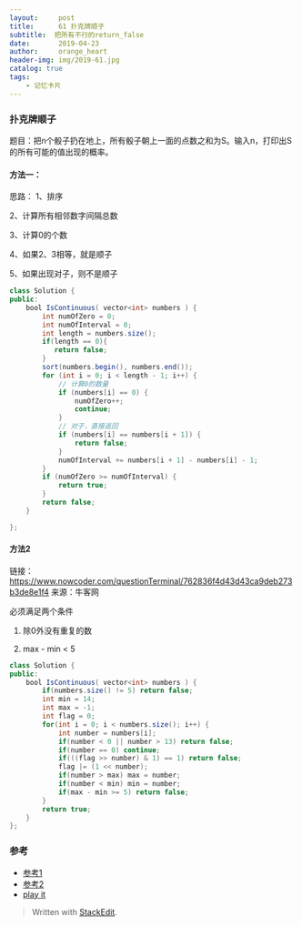 ```yaml
---
layout:     post
title:      61 扑克牌顺子
subtitle:  把所有不行的return_false
date:       2019-04-23
author:     orange_heart
header-img: img/2019-61.jpg
catalog: true
tags:
    - 记忆卡片
---
```


###   扑克牌顺子

题目：把n个骰子扔在地上，所有骰子朝上一面的点数之和为S。输入n，打印出S的所有可能的值出现的概率。

#### 方法一：

思路：
1、排序

2、计算所有相邻数字间隔总数

3、计算0的个数

4、如果2、3相等，就是顺子

5、如果出现对子，则不是顺子


```java
class Solution {
public:
    bool IsContinuous( vector<int> numbers ) {
        int numOfZero = 0;
        int numOfInterval = 0;
        int length = numbers.size();
        if(length == 0){
           return false;
        }
        sort(numbers.begin(), numbers.end());
        for (int i = 0; i < length - 1; i++) {
            // 计算0的数量
            if (numbers[i] == 0) {
                numOfZero++;
                continue;
            }
            // 对子，直接返回
            if (numbers[i] == numbers[i + 1]) {
                return false;
            }
            numOfInterval += numbers[i + 1] - numbers[i] - 1;
        }
        if (numOfZero >= numOfInterval) {
            return true;
        }
        return false;
    }

};
```
#### 方法2
链接：https://www.nowcoder.com/questionTerminal/762836f4d43d43ca9deb273b3de8e1f4
来源：牛客网

必须满足两个条件

1. 除0外没有重复的数

2. max - min < 5


```java
class Solution {
public:
    bool IsContinuous( vector<int> numbers ) {
        if(numbers.size() != 5) return false;
        int min = 14;
        int max = -1;
        int flag = 0;
        for(int i = 0; i < numbers.size(); i++) {
            int number = numbers[i];
            if(number < 0 || number > 13) return false;
            if(number == 0) continue;
            if(((flag >> number) & 1) == 1) return false;
            flag |= (1 << number);
            if(number > max) max = number;
            if(number < min) min = number;
            if(max - min >= 5) return false;
        }
        return true;
    }
};
```




### 参考

- [参考1](https://github.com/zhedahht/CodingInterviewChinese2)
- [参考2](https://github.com/gatieme/CodingInterviews)
- [play it](https://www.nowcoder.com/practice/762836f4d43d43ca9deb273b3de8e1f4?tpId=13&tqId=11198&rp=2&ru=/ta/coding-interviews&qru=/ta/coding-interviews/question-ranking&tPage=3)




> Written with [StackEdit](https://stackedit.io/).

<head>
    <script src="https://cdn.mathjax.org/mathjax/latest/MathJax.js?config=TeX-AMS-MML_HTMLorMML" type="text/javascript"></script>
    <script type="text/x-mathjax-config">
        MathJax.Hub.Config({
            tex2jax: {
            skipTags: ['script', 'noscript', 'style', 'textarea', 'pre'],
            inlineMath: [['$','$']]
            }
        });
    </script>
</head>

<!--stackedit_data:
eyJoaXN0b3J5IjpbLTE5OTc4MDM3MCwtMTI0OTAxNTQ4MCwtMT
I5MjYyODYzMCwtMTI3NjIwNDk2Nl19
-->